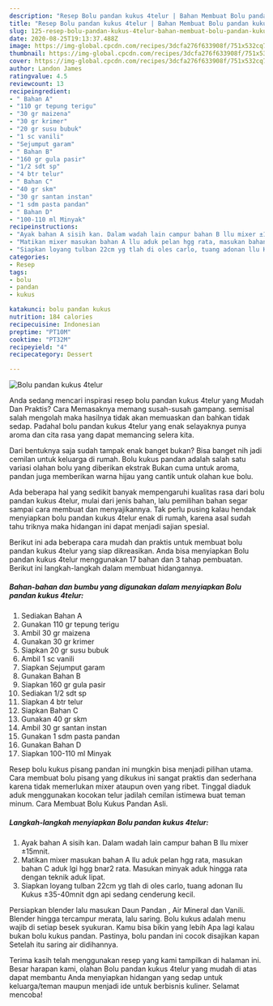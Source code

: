 ```yaml
---
description: "Resep Bolu pandan kukus 4telur | Bahan Membuat Bolu pandan kukus 4telur Yang Lezat Sekali"
title: "Resep Bolu pandan kukus 4telur | Bahan Membuat Bolu pandan kukus 4telur Yang Lezat Sekali"
slug: 125-resep-bolu-pandan-kukus-4telur-bahan-membuat-bolu-pandan-kukus-4telur-yang-lezat-sekali
date: 2020-08-25T19:13:37.488Z
image: https://img-global.cpcdn.com/recipes/3dcfa276f633908f/751x532cq70/bolu-pandan-kukus-4telur-foto-resep-utama.jpg
thumbnail: https://img-global.cpcdn.com/recipes/3dcfa276f633908f/751x532cq70/bolu-pandan-kukus-4telur-foto-resep-utama.jpg
cover: https://img-global.cpcdn.com/recipes/3dcfa276f633908f/751x532cq70/bolu-pandan-kukus-4telur-foto-resep-utama.jpg
author: Landon James
ratingvalue: 4.5
reviewcount: 13
recipeingredient:
- " Bahan A"
- "110 gr tepung terigu"
- "30 gr maizena"
- "30 gr krimer"
- "20 gr susu bubuk"
- "1 sc vanili"
- "Sejumput garam"
- " Bahan B"
- "160 gr gula pasir"
- "1/2 sdt sp"
- "4 btr telur"
- " Bahan C"
- "40 gr skm"
- "30 gr santan instan"
- "1 sdm pasta pandan"
- " Bahan D"
- "100-110 ml Minyak"
recipeinstructions:
- "Ayak bahan A sisih kan. Dalam wadah lain campur bahan B llu mixer ±15mnit."
- "Matikan mixer masukan bahan A llu aduk pelan hgg rata, masukan bahan C aduk lgi hgg bnar2 rata. Masukan minyak aduk hingga rata dengan teknik aduk lipat."
- "Siapkan loyang tulban 22cm yg tlah di oles carlo, tuang adonan llu Kukus ±35-40mnit dgn api sedang cenderung kecil."
categories:
- Resep
tags:
- bolu
- pandan
- kukus

katakunci: bolu pandan kukus 
nutrition: 184 calories
recipecuisine: Indonesian
preptime: "PT10M"
cooktime: "PT32M"
recipeyield: "4"
recipecategory: Dessert

---
```



![Bolu pandan kukus 4telur](https://img-global.cpcdn.com/recipes/3dcfa276f633908f/751x532cq70/bolu-pandan-kukus-4telur-foto-resep-utama.jpg)

Anda sedang mencari inspirasi resep bolu pandan kukus 4telur yang Mudah Dan Praktis? Cara Memasaknya memang susah-susah gampang. semisal salah mengolah maka hasilnya tidak akan memuaskan dan bahkan tidak sedap. Padahal bolu pandan kukus 4telur yang enak selayaknya punya aroma dan cita rasa yang dapat memancing selera kita.

Dari bentuknya saja sudah tampak enak banget bukan? Bisa banget nih jadi cemilan untuk keluarga di rumah. Bolu kukus pandan adalah salah satu variasi olahan bolu yang diberikan ekstrak Bukan cuma untuk aroma, pandan juga memberikan warna hijau yang cantik untuk olahan kue bolu.

Ada beberapa hal yang sedikit banyak mempengaruhi kualitas rasa dari bolu pandan kukus 4telur, mulai dari jenis bahan, lalu pemilihan bahan segar sampai cara membuat dan menyajikannya. Tak perlu pusing kalau hendak menyiapkan bolu pandan kukus 4telur enak di rumah, karena asal sudah tahu triknya maka hidangan ini dapat menjadi sajian spesial.


Berikut ini ada beberapa cara mudah dan praktis untuk membuat bolu pandan kukus 4telur yang siap dikreasikan. Anda bisa menyiapkan Bolu pandan kukus 4telur menggunakan 17 bahan dan 3 tahap pembuatan. Berikut ini langkah-langkah dalam membuat hidangannya.

<!--inarticleads1-->

##### Bahan-bahan dan bumbu yang digunakan dalam menyiapkan Bolu pandan kukus 4telur:

1. Sediakan  Bahan A
1. Gunakan 110 gr tepung terigu
1. Ambil 30 gr maizena
1. Gunakan 30 gr krimer
1. Siapkan 20 gr susu bubuk
1. Ambil 1 sc vanili
1. Siapkan Sejumput garam
1. Gunakan  Bahan B
1. Siapkan 160 gr gula pasir
1. Sediakan 1/2 sdt sp
1. Siapkan 4 btr telur
1. Siapkan  Bahan C
1. Gunakan 40 gr skm
1. Ambil 30 gr santan instan
1. Gunakan 1 sdm pasta pandan
1. Gunakan  Bahan D
1. Siapkan 100-110 ml Minyak


Resep bolu kukus pisang pandan ini mungkin bisa menjadi pilihan utama. Cara membuat bolu pisang yang dikukus ini sangat praktis dan sederhana karena tidak memerlukan mixer ataupun oven yang ribet. Tinggal diaduk aduk menggunakan kocokan telur jadilah cemilan istimewa buat teman minum. Cara Membuat Bolu Kukus Pandan Asli. 

<!--inarticleads2-->

##### Langkah-langkah menyiapkan Bolu pandan kukus 4telur:

1. Ayak bahan A sisih kan. Dalam wadah lain campur bahan B llu mixer ±15mnit.
1. Matikan mixer masukan bahan A llu aduk pelan hgg rata, masukan bahan C aduk lgi hgg bnar2 rata. Masukan minyak aduk hingga rata dengan teknik aduk lipat.
1. Siapkan loyang tulban 22cm yg tlah di oles carlo, tuang adonan llu Kukus ±35-40mnit dgn api sedang cenderung kecil.


Persiapkan blender lalu masukan Daun Pandan , Air Mineral dan Vanili. Blender hingga tercampur merata, lalu saring. Bolu kukus adalah menu wajib di setiap besek syukuran. Kamu bisa bikin yang lebih Apa lagi kalau bukan bolu kukus pandan. Pastinya, bolu pandan ini cocok disajikan kapan Setelah itu saring air didihannya. 

Terima kasih telah menggunakan resep yang kami tampilkan di halaman ini. Besar harapan kami, olahan Bolu pandan kukus 4telur yang mudah di atas dapat membantu Anda menyiapkan hidangan yang sedap untuk keluarga/teman maupun menjadi ide untuk berbisnis kuliner. Selamat mencoba!
